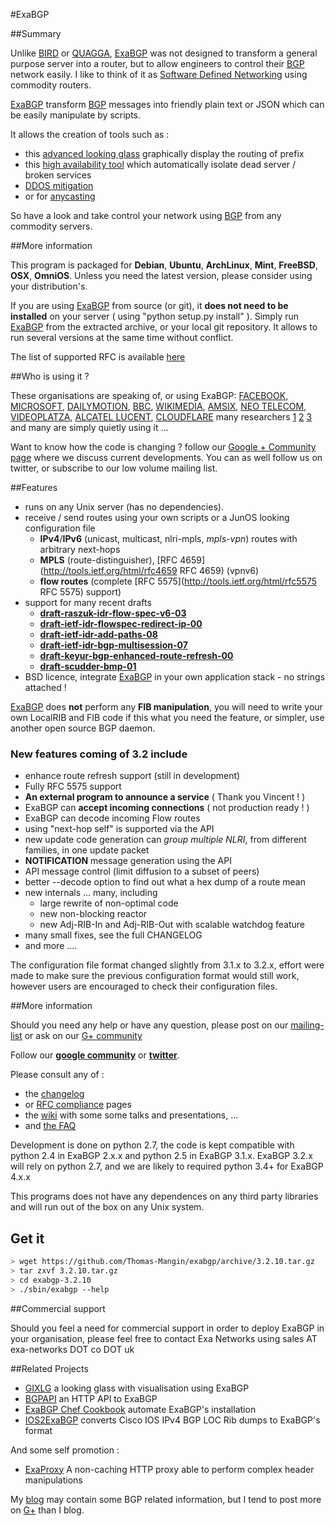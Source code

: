 #ExaBGP 

##Summary

Unlike [BIRD](http://bird.network.cz/) or [QUAGGA](www.quagga.net/), [ExaBGP](http://github.com/thomas-mangin/exabgp) was not designed to transform a general purpose server into a router, but to allow engineers to control their [BGP](http://tools.ietf.org/html/rfc4271) network easily.
I like to think of it as [Software Defined Networking](http://www.wired.com/wiredenterprise/2012/04/going-with-the-flow-google/) using commodity routers.

[ExaBGP](http://github.com/thomas-mangin/exabgp) transform [BGP](http://www.ietf.org/rfc/rfc4271.txt) messages into friendly plain text or JSON which can be easily manipulate by scripts.

It allows the creation of tools such as :
 * this [advanced looking glass](https://code.google.com/p/gixlg/wiki/sample_maps) graphically display the routing of prefix
 * this [high availability tool](http://vincent.bernat.im/en/blog/2013-exabgp-highavailability.html) which automatically isolate dead server / broken services
 * [DDOS mitigation](http://perso.nautile.fr/prez/fgabut-flowspec-frnog-final.pdf)
 * or for [anycasting](http://blog.iweb-hosting.co.uk/blog/2012/01/27/using-bgp-to-serve-high-availability-dns/)

So have a look and take control your network using [BGP](http://www.ietf.org/rfc/rfc4271.txt) from any commodity servers.

##More information

This program is packaged for **Debian**, **Ubuntu**, **ArchLinux**, **Mint**, **FreeBSD**, **OSX**, **OmniOS**. Unless you need the latest version, please consider using your distribution's.

If you are using [ExaBGP](http://github.com/thomas-mangin/exabgp) from source (or git), it **does not need to be installed** on your server ( using "python setup.py install" ). Simply run [ExaBGP](http://github.com/thomas-mangin/exabgp) from the extracted archive, or your local git repository. It allows to run several versions at the same time without conflict.

The list of supported RFC is available [here](https://github.com/Thomas-Mangin/exabgp/wiki/RFC-Information)

##Who is using it ?

These organisations are speaking of, or using ExaBGP:
[FACEBOOK](http://velocityconf.com/velocity2013/public/schedule/detail/28410),
[MICROSOFT](http://www.nanog.org/sites/default/files/wed.general.brainslug.lapukhov.20.pdf),
[DAILYMOTION](https://twitter.com/fgabut),
[BBC](http://www.bbc.co.uk/),
[WIKIMEDIA](https://github.com/Thomas-Mangin/exabgp/issues/4),
[AMSIX](https://ripe64.ripe.net/presentations/49-Follow_Up_AMS-IX_route-server_test_Euro-IX_20th_RIPE64.pdf),
[NEO TELECOM](http://media.frnog.org/FRnOG_18/FRnOG_18-6.pdf),
[VIDEOPLATZA](http://www.videoplaza.com/wp-content/uploads/2013/04/Junior-Operations-Engineer-Spring-2013.pdf),
[ALCATEL LUCENT](http://www.nanog.org/sites/default/files/wed.general.trafficdiversion.serodio.10.pdf),
[CLOUDFLARE](http://www.slideshare.net/TomPaseka/flowspec-apf-2013)
many researchers
[1](http://typo3.change-project.eu/fileadmin/publications/Deliverables/CHANGE_Deliverable_D4-3_Revised.pdf)
[2](http://www.cs.cornell.edu/projects/quicksilver/public_pdfs/tcpr.pdf)
[3](http://docs.di.fc.ul.pt/jspui/bitstream/10455/6703/1/Disserta%C3%A7%C3%A3o%20de%20mestrado%20do%20S%C3%A9rgio%20Miguel%20Geraldes%20de%20oliveira%20Serrano_Nov-2010.pdf)
and many are simply quietly using it ...

Want to know how the code is changing ? follow our [Google + Community page](https://plus.google.com/communities/108249711110699351497) where we discuss current developments. You can as well follow us on twitter, or subscribe to our low volume mailing list.

##Features

 * runs on any Unix server (has no dependencies).
 * receive / send routes using your own scripts or a JunOS looking configuration file
   * **IPv4**/**IPv6** (unicast, multicast, nlri-mpls, *mpls-vpn*) routes with arbitrary next-hops
   * **MPLS** (route-distinguisher), [RFC 4659](http://tools.ietf.org/html/rfc4659 RFC 4659) (vpnv6)
   * **flow routes** (complete [RFC 5575](http://tools.ietf.org/html/rfc5575 RFC 5575) support)
 * support for many recent drafts
   * **[draft-raszuk-idr-flow-spec-v6-03](http://tools.ietf.org/html/draft-ietf-idr-flow-spec-v6-03)**
   * **[draft-ietf-idr-flowspec-redirect-ip-00](http://tools.ietf.org/html/draft-ietf-idr-flowspec-redirect-ip-00)**
   * **[draft-ietf-idr-add-paths-08](http://tools.ietf.org/html/draft-ietf-idr-add-paths-08)**
   * **[draft-ietf-idr-bgp-multisession-07](http://tools.ietf.org/html/draft-ietf-idr-bgp-multisession-07)**
   * **[draft-keyur-bgp-enhanced-route-refresh-00](http://tools.ietf.org/html/draft-keyur-bgp-enhanced-route-refresh-00)**
   * **[draft-scudder-bmp-01](http://tools.ietf.org/html/draft-scudder-bmp-01)**
 * BSD licence, integrate [ExaBGP](http://github.com/thomas-mangin/exabgp) in your own application stack - no strings attached !

[ExaBGP](http://github.com/thomas-mangin/exabgp) does **not** perform any **FIB manipulation**, you will need to write your own LocalRIB and FIB code if this what you need the feature, or simpler, use another open source BGP daemon.

### New features coming of 3.2 include

 * enhance route refresh support (still in development)
 * Fully RFC 5575 support
 * **An external program to announce a service** ( Thank you Vincent ! )
 * ExaBGP can **accept incoming connections** ( not production ready ! )
 * ExaBGP can decode incoming Flow routes
 * using "next-hop self" is supported via the API
 * new update code generation can *group multiple NLRI*, from different families, in one update packet
 * **NOTIFICATION** message generation using the API
 * API message control (limit diffusion to a subset of peers)
 * better --decode option to find out what a hex dump of a route mean 
 * new internals ... many, including
    * large rewrite of non-optimal code
    * new non-blocking reactor 
    * new Adj-RIB-In and Adj-RIB-Out with scalable watchdog feature
 * many small fixes, see the full CHANGELOG
 * and more ....

The configuration file format changed slightly from 3.1.x to 3.2.x, effort were made to make sure the previous configuration format would still work, however users are encouraged to check their configuration files.

##More information

Should you need any help or have any question, please post on our [mailing-list](http://groups.google.com/group/exabgp-users) or ask on our [G+ community](https://plus.google.com/u/0/communities/108249711110699351497)

Follow our [**google community**](https://plus.google.com/u/0/communities/108249711110699351497) or [**twitter**](https://twitter.com/#!/search/exabgp).

Please consult any of :

 * the [changelog](https://raw.github.com/Thomas-Mangin/exabgp/master/CHANGELOG)
 * or [RFC compliance](https://github.com/Thomas-Mangin/exabgp/wiki/RFC-Information) pages
 * the [wiki](https://github.com/Thomas-Mangin/exabgp/wiki) with some some talks and presentations, ...
 * and [the FAQ](https://github.com/Thomas-Mangin/exabgp/wiki/FAQ)

Development is done on python 2.7, the code is kept compatible with python 2.4 in ExaBGP 2.x.x and python 2.5 in ExaBGP 3.1.x.
ExaBGP 3.2.x will rely on python 2.7, and we are likely to required python 3.4+ for ExaBGP 4.x.x

This programs does not have any dependences on any third party libraries and will run out of the box on any Unix system.

## Get it
```sh
> wget https://github.com/Thomas-Mangin/exabgp/archive/3.2.10.tar.gz
> tar zxvf 3.2.10.tar.gz
> cd exabgp-3.2.10
> ./sbin/exabgp --help
```

##Commercial support

Should you feel a need for commercial support in order to deploy ExaBGP in your organisation, please feel free to contact Exa Networks using sales AT exa-networks DOT co DOT uk

##Related Projects

 * [GIXLG](https://code.google.com/p/gixlg/) a looking glass with visualisation using ExaBGP
 * [BGPAPI](https://github.com/abh/bgpapi) an HTTP API to ExaBGP
 * [ExaBGP Chef Cookbook](https://github.com/hw-cookbooks/exabgp) automate ExaBGP's installation
 * [IOS2ExaBGP](https://github.com/lochiiconnectivity/ios2exa) converts Cisco IOS IPv4 BGP LOC Rib dumps to ExaBGP's format

And some self promotion :

 * [ExaProxy](http://code.google.com/p/exaproxy) A non-caching HTTP proxy able to perform complex header manipulations

My [blog](http://thomas.mangin.com/categories/networking.html) may contain some BGP related information, but I tend to post more on [G+](https://plus.google.com/u/0/communities/108249711110699351497) than I blog.
